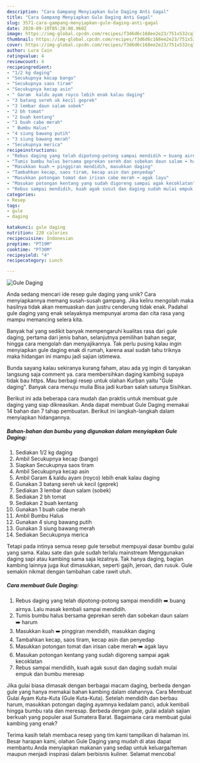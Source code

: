 ```yaml
---
description: "Cara Gampang Menyiapkan Gule Daging Anti Gagal"
title: "Cara Gampang Menyiapkan Gule Daging Anti Gagal"
slug: 3571-cara-gampang-menyiapkan-gule-daging-anti-gagal
date: 2020-09-10T05:28:08.960Z
image: https://img-global.cpcdn.com/recipes/f3d6d6c168ee2e23/751x532cq70/gule-daging-foto-resep-utama.jpg
thumbnail: https://img-global.cpcdn.com/recipes/f3d6d6c168ee2e23/751x532cq70/gule-daging-foto-resep-utama.jpg
cover: https://img-global.cpcdn.com/recipes/f3d6d6c168ee2e23/751x532cq70/gule-daging-foto-resep-utama.jpg
author: Lura Cain
ratingvalue: 4
reviewcount: 4
recipeingredient:
- "1/2 kg daging"
- "Secukupnya kecap bango"
- "Secukupnya saos tiram"
- "Secukupnya kecap asin"
- " Garam  kaldu ayam royco lebih enak kalau daging"
- "3 batang sereh uk kecil geprek"
- "3 lembar daun salam sobek"
- "2 bh tomat"
- "2 buah kentang"
- "1 buah cabe merah"
- " Bumbu Halus"
- "4 siung bawang putih"
- "3 siung bawang merah"
- "Secukupnya merica"
recipeinstructions:
- "Rebus daging yang telah dipotong-potong sampai mendidih ➡️ buang airnya. Lalu masak kembali sampai mendidih."
- "Tumis bumbu halus bersama geprekan sereh dan sobekan daun salam ➡️ harum"
- "Masukkan kuah ➡️ pinggiran mendidih, masukkan daging"
- "Tambahkan kecap, saos tiram, kecap asin dan penyedap"
- "Masukkan potongan tomat dan irisan cabe merah ➡️ agak layu"
- "Masukan potongan kentang yang sudah digoreng sampai agak kecoklatan"
- "Rebus sampai mendidih, kuah agak susut dan daging sudah mulai empuk dan bumbu meresap"
categories:
- Resep
tags:
- gule
- daging

katakunci: gule daging 
nutrition: 220 calories
recipecuisine: Indonesian
preptime: "PT19M"
cooktime: "PT30M"
recipeyield: "4"
recipecategory: Lunch

---
```



![Gule Daging](https://img-global.cpcdn.com/recipes/f3d6d6c168ee2e23/751x532cq70/gule-daging-foto-resep-utama.jpg)

Anda sedang mencari ide resep gule daging yang unik? Cara menyiapkannya memang susah-susah gampang. Jika keliru mengolah maka hasilnya tidak akan memuaskan dan justru cenderung tidak enak. Padahal gule daging yang enak selayaknya mempunyai aroma dan cita rasa yang mampu memancing selera kita.

Banyak hal yang sedikit banyak mempengaruhi kualitas rasa dari gule daging, pertama dari jenis bahan, selanjutnya pemilihan bahan segar, hingga cara mengolah dan menyajikannya. Tak perlu pusing kalau ingin menyiapkan gule daging enak di rumah, karena asal sudah tahu triknya maka hidangan ini mampu jadi sajian istimewa.

Bunda sayang kalau sekiranya kurang faham, atau ada yg ingin di tanyakan langsung saja comment ya. cara membersihkan daging kambing supaya tidak bau https. Mau berbagi resep untuk olahan Kurban yaitu &#34;Gule daging&#34;. Banyak cara menuju mulia Bisa jadi kurban salah satunya Sisihkan.


Berikut ini ada beberapa cara mudah dan praktis untuk membuat gule daging yang siap dikreasikan. Anda dapat membuat Gule Daging memakai 14 bahan dan 7 tahap pembuatan. Berikut ini langkah-langkah dalam menyiapkan hidangannya.

<!--inarticleads1-->

##### Bahan-bahan dan bumbu yang digunakan dalam menyiapkan Gule Daging:

1. Sediakan 1/2 kg daging
1. Ambil Secukupnya kecap (bango)
1. Siapkan Secukupnya saos tiram
1. Ambil Secukupnya kecap asin
1. Ambil  Garam &amp; kaldu ayam (royco) lebih enak kalau daging
1. Gunakan 3 batang sereh uk kecil (geprek)
1. Sediakan 3 lembar daun salam (sobek)
1. Sediakan 2 bh tomat
1. Sediakan 2 buah kentang
1. Gunakan 1 buah cabe merah
1. Ambil  Bumbu Halus
1. Gunakan 4 siung bawang putih
1. Gunakan 3 siung bawang merah
1. Sediakan Secukupnya merica


Tetapi pada intinya semua resep gule tersebut mempuyai dasar bumbu gulai yang sama. Kalau sate dan gule sudah terlalu mainstream Menggunakan daging sapi atau kambing sama saja lezatnya. Tak hanya daging, bagian kambing lainnya juga ikut dimasukkan, seperti gajih, jeroan, dan rusuk. Gule semakin nikmat dengan tambahan cabe rawit utuh. 

<!--inarticleads2-->

##### Cara membuat Gule Daging:

1. Rebus daging yang telah dipotong-potong sampai mendidih ➡️ buang airnya. Lalu masak kembali sampai mendidih.
1. Tumis bumbu halus bersama geprekan sereh dan sobekan daun salam ➡️ harum
1. Masukkan kuah ➡️ pinggiran mendidih, masukkan daging
1. Tambahkan kecap, saos tiram, kecap asin dan penyedap
1. Masukkan potongan tomat dan irisan cabe merah ➡️ agak layu
1. Masukan potongan kentang yang sudah digoreng sampai agak kecoklatan
1. Rebus sampai mendidih, kuah agak susut dan daging sudah mulai empuk dan bumbu meresap


Jika gulai biasa dimasak dengan berbagai macam daging, berbeda dengan gule yang hanya memakai bahan kambing dalam olahannya. Cara Membuat Gulai Ayam Kuta-Kuta (Gule Kuta-Kuta). Setelah mendidih dan berbau harum, masukkan potongan daging ayamnya kedalam panci, aduk kembali hingga bumbu rata dan meresap. Berbeda dengan gule, gulai adalah sajian berkuah yang populer asal Sumatera Barat. Bagaimana cara membuat gulai kambing yang enak? 

Terima kasih telah membaca resep yang tim kami tampilkan di halaman ini. Besar harapan kami, olahan Gule Daging yang mudah di atas dapat membantu Anda menyiapkan makanan yang sedap untuk keluarga/teman maupun menjadi inspirasi dalam berbisnis kuliner. Selamat mencoba!
